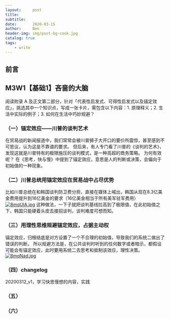 ```yaml
---
layout:     post
title:      
subtitle:   
date:       2020-03-15
author:     Ben
header-img: img/post-bg-cook.jpg
catalog: true
tags:
    - write
---
```


## 前言
## M3W1【基础1】吝啬的大脑
阅读附录 A 及正文第二部分，针对「代表性启发式、可得性启发式以及锚定效应」，挑选其中一个知识点，写成一张卡片，需包含以下内容：1. 原理释义；2. 生活中实际的例子；3. 如何在生活中巧妙规避？
### （一）锚定效应——川普的谈判艺术
在贸易战的新闻报道中，我们常常会被川普狮子大开口的要价所震惊，甚至感到不可思议，认为这是不靠谱的要求。
但后来，有人专门看了川普的《谈判的艺术》，发现这就是川普特有的极限施压的谈判模式，是一种高超的商务策略。
为何有效呢？
在《思考，快与慢》中提到了锚定效应，意思是人的判断或决策，会偏向于初始值的一种现象。
### （二）川普总统用锚定效应在贸易战中占尽优势
比如川普总统在和韩国谈判防卫费分担，直接在媒体上喊出，韩国从现在8.3亿美金费用提升到16亿美金的要求（16亿美金相当于所有美军驻军费用）
[![8mqUIA.jpg](https://s1.ax1x.com/2020/03/12/8mqUIA.jpg)](https://imgchr.com/i/8mqUIA)
这种做法，一下子就把谈判基线拉高到了极限值，在此初始值之下，韩国只能硬着头皮去接招谈判，谈判难度可想而知。
### （三）用理性思维规避锚定效应，占据主动权
锚定效应，归根结底是对方设置了一个不合理的初始值，导致我们的系统二做出了错误的判断。
所以规避方法是，在公共谈判时听到的任何数字或者暗示，都假设可能会有锚定效应，此时要用系统二去思考和抵制该效应，理性决策。
[![8mqNad.jpg](https://s1.ax1x.com/2020/03/12/8mqNad.jpg)](https://imgchr.com/i/8mqNad)
### （四）changelog
20200312_v1，学习快思慢想的内容，实践
### （五）
### （六）

